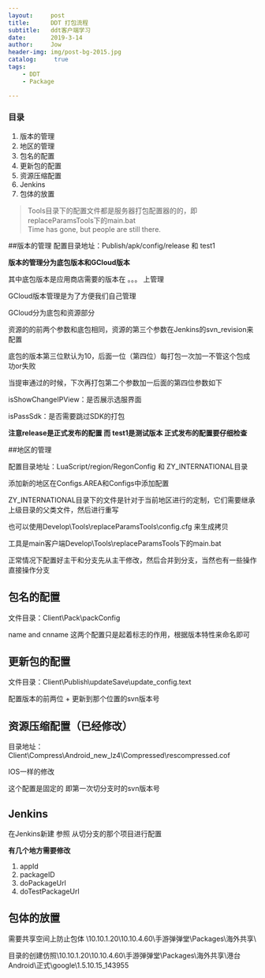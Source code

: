 ```yaml
---
layout:     post
title:      DDT 打包流程
subtitle:   ddt客户端学习
date:       2019-3-14
author:     Jow
header-img: img/post-bg-2015.jpg
catalog: 	 true 
tags:
    - DDT
    - Package

---
```


### 目录
1. 版本的管理
2. 地区的管理
3. 包名的配置
4. 更新包的配置
5. 资源压缩配置
6. Jenkins
7. 包体的放置

> Tools目录下的配置文件都是服务器打包配置器的的，即replaceParamsTools下的main.bat        
> Time has gone, but people are still there.

##版本的管理
配置目录地址：Publish/apk/config/release  和 test1

**版本的管理分为底包版本和GCloud版本**

其中底包版本是应用商店需要的版本在 。。。 上管理

GCloud版本管理是为了方便我们自己管理

GCloud分为底包和资源部分

资源的的前两个参数和底包相同，资源的第三个参数在Jenkins的svn_revision来配置

底包的版本第三位默认为10，后面一位（第四位）每打包一次加一不管这个包成功or失败

当提审通过的时候，下次再打包第二个参数加一后面的第四位参数如下

isShowChangeIPView：是否展示选服界面

isPassSdk：是否需要跳过SDK的打包

**注意release是正式发布的配置 而 test1是测试版本 正式发布的配置要仔细检查**

##地区的管理

配置目录地址：LuaScript/region/RegonConfig 和 ZY_INTERNATIONAL目录

添加新的地区在Configs.AREA和Configs中添加配置

ZY_INTERNATIONAL目录下的文件是针对于当前地区进行的定制，它们需要继承上级目录的父类文件，然后进行重写

也可以使用Develop\Tools\replaceParamsTools\config.cfg 来生成拷贝

工具是main客户端Develop\Tools\replaceParamsTools下的main.bat  

正常情况下配置好主干和分支先从主干修改，然后合并到分支，当然也有一些操作直接操作分支

## 包名的配置

文件目录：Client\Pack\packConfig

name and cnname 这两个配置只是起着标志的作用，根据版本特性来命名即可

## 更新包的配置

文件目录：Client\Publish\updateSave\update_config.text

配置版本的前两位 + 更新到那个位置的svn版本号

##  资源压缩配置（已经修改）

目录地址：Client\Compress\Android_new_lz4\Compressed\rescompressed.cof

IOS一样的修改

这个配置是固定的 即第一次切分支时的svn版本号

## Jenkins

在Jenkins新建 参照 从切分支的那个项目进行配置

**有几个地方需要修改**

1. appId
2. packageID
3. doPackageUrl
4. doTestPackageUrl

## 包体的放置

需要共享空间上防止包体 \\10.10.1.20\10.10.4.60\手游弹弹堂\Packages\海外共享\

目录的创建仿照\\10.10.1.20\10.10.4.60\手游弹弹堂\Packages\海外共享\港台Android\正式\google\1.5.10.15_143955



